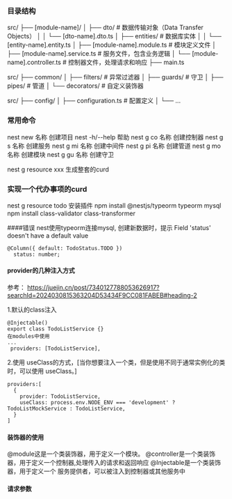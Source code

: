 ### 目录结构 
src/
├── [module-name]/
│   ├── dto/                     # 数据传输对象（Data Transfer Objects）
│   │   └── [dto-name].dto.ts
│   ├── entities/                # 数据库实体
│   │   └── [entity-name].entity.ts
│   ├── [module-name].module.ts  # 模块定义文件
│   ├── [module-name].service.ts # 服务文件，包含业务逻辑
│   └── [module-name].controller.ts # 控制器文件，处理请求和响应
├── main.ts

src/
├── common/
│   ├── filters/                 # 异常过滤器
│   ├── guards/                  # 守卫
│   ├── pipes/                   # 管道
│   └── decorators/              # 自定义装饰器


src/
├── config/
│   ├── configuration.ts         # 配置定义
│   └── ...

### 常用命令
nest new 名称 创建项目
nest -h/--help 帮助
nest g co 名称 创建控制器
nest g s 名称 创建服务
nest g mi 名称 创建中间件
nest g pi 名称 创建管道
nest g mo 名称 创建模块
nest g gu 名称 创建守卫

nest g resource xxx 生成整套的curd

### 实现一个代办事项的curd
nest g resource todo
安装插件
npm install @nestjs/typeorm typeorm mysql
npm install class-validator class-transformer

####错误
nest使用typeorm连接mysql, 创建新数据时，提示 Field 'status' doesn't have a default value
```
@Column({ default: TodoStatus.TODO })
  status: number;
```
#### provider的几种注入方式
参考： https://juejin.cn/post/7340127788053626917?searchId=2024030815363204D53434F9CC081FABEB#heading-2

1.默认的class注入
```
@Injectable()
export class TodoListService {}
在modules中使用
...
 providers: [TodoListService],
```
2.使用 useClass的方式，[当你想要注入一个类，但是使用不同于通常实例化的类时，可以使用 useClass。]
```
providers:[
  {
    provider: TodoListService,
    useClass: process.env.NODE_ENV === 'development' ? TodoListMockService : TodoListService,
  }
]
```

#### 装饰器的使用
@module这是一个类装饰器，用于定义一个模块。
@controller是一个类装饰器，用于定义一个控制器,处理传入的请求和返回响应
@Injectable是一个类装饰器，用于定义一个 服务提供者，可以被注入到控制器或其他服务中

#### 请求参数